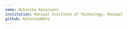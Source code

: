 ```yaml
---
name: Niharika Kesarwani
institution: Manipal Institute of Technology, Manipal
github: NiharikaNeha
---
```


